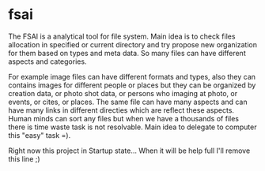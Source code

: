 # fsai #

The FSAI is a analytical tool for file system. Main idea is to check files allocation in specified
or current directory and try propose new organization for them based on types and meta data. 
So many files can have different aspects and categories. 

For example image files can have different formats and types, also they can contains images for 
different people or places but they can be organized by creation data, or photo shot data, 
or persons who imaging at photo, or events, or cites, or places. 
The same file can have many aspects and can have many links in different directies which are reflect 
these aspects. Human minds can sort any files but when we have a thousands of 
files there is time waste task is not resolvable. Main idea to delegate to computer this "easy" task =).

Right now this project in Startup state... When it will be help full I'll remove this line ;)
